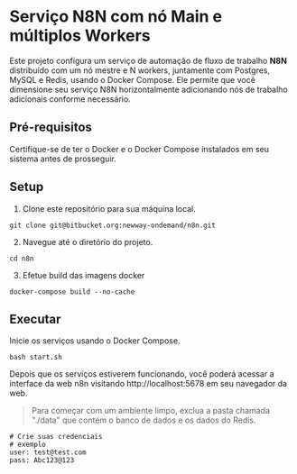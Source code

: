 # Serviço N8N com nó Main e múltiplos Workers
Este projeto configura um serviço de automação de fluxo de trabalho **N8N** distribuído com um nó mestre e N workers, juntamente com Postgres, MySQL e Redis, usando o Docker Compose. Ele permite que você dimensione seu serviço N8N horizontalmente adicionando nós de trabalho adicionais conforme necessário.

## Pré-requisitos
Certifique-se de ter o Docker e o Docker Compose instalados em seu sistema antes de prosseguir.

## Setup
1. Clone este repositório para sua máquina local.
```shell
git clone git@bitbucket.org:newway-ondemand/n8n.git
```
2. Navegue até o diretório do projeto.
```shell
cd n8n
```
3. Efetue build das imagens docker
```shell
docker-compose build --no-cache
```

## Executar
Inicie os serviços usando o Docker Compose.
```shell
bash start.sh
```
Depois que os serviços estiverem funcionando, você poderá acessar a interface da web n8n visitando http://localhost:5678 em seu navegador da web.


> Para começar com um ambiente limpo, exclua a pasta chamada "./data" que contém o banco de dados e os dados do Redis.

```shell
# Crie suas credenciais
# exemplo
user: test@test.com
pass: Abc123@123
```